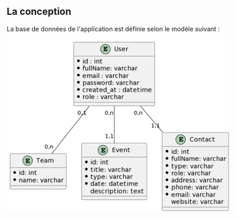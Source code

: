 ## La conception

La base de données de l'application est définie selon le modèle suivant :

![MCD](Database.png)